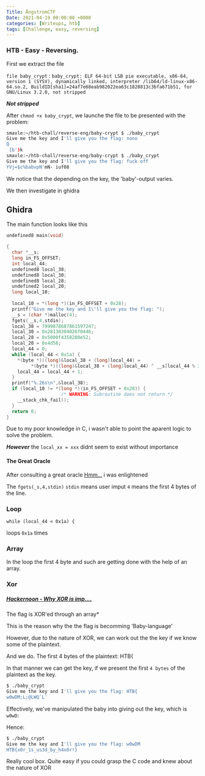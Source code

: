 ```yaml
---
Title: ÅngstromCTF
Date: 2021-04-19 00:00:00 +0000
categories: [Writeups, htb]
tags: [Challenge, easy, reversing]
---
```



### HTB - Easy - Reversing.

First we extract the file

`file baby_crypt`  :
`baby_crypt: ELF 64-bit LSB pie executable, x86-64, version 1 (SYSV), dynamically linked, interpreter /lib64/ld-linux-x86-64.so.2, BuildID[sha1]=24af7e68eab982022ea63c1828813c3bfa671b51, for GNU/Linux 3.2.0, not stripped`

***Not stripped***

After `chmod +x baby_crypt`, we launche the file to be presented with the problem:

```bash
smavle:~/htb-chall/reverse-eng/baby-crypt $ ./baby_crypt
Give me the key and I'll give you the flag: nono
Q
 [b')k
smavle:~/htb-chall/reverse-eng/baby-crypt $ ./baby_crypt
Give me the key and I'll give you the flag: fuck off
YVj=$c%babvpN'mN- iuf08

```

We notice that the depending on the key, the 'baby'-output varies.

We then investigate in ghidra

## Ghidra

The main function looks like this

```c
undefined8 main(void)

{
  char *__s;
  long in_FS_OFFSET;
  int local_44;
  undefined8 local_38;
  undefined8 local_30;
  undefined8 local_28;
  undefined2 local_20;
  long local_10;
  
  local_10 = *(long *)(in_FS_OFFSET + 0x28);
  printf("Give me the key and I\'ll give you the flag: ");
  __s = (char *)malloc(4);
  fgets(__s,4,stdin);
  local_38 = 7999878687861597247;
  local_30 = 0x28130304026f0446;
  local_28 = 0x5000f4358280e52;
  local_20 = 0x4d56;
  local_44 = 0;
  while (local_44 < 0x1a) {
    *(byte *)((long)&local_38 + (long)local_44) =
         *(byte *)((long)&local_38 + (long)local_44) ^ __s[local_44 % 3];
    local_44 = local_44 + 1;
  }
  printf("%.26s\n",&local_38);
  if (local_10 != *(long *)(in_FS_OFFSET + 0x28)) {
                    /* WARNING: Subroutine does not return */
    __stack_chk_fail();
  }
  return 0;
}
```

Due to my poor knowledge in C, i wasn't able to point the aparent logic to solve the problem.

***However*** the `local_xx = xxx` didnt seem to exist without importance

#### The Great Oracle
After consulting a great oracle [Hmm...](https://www.youtube.com/watch?v=ITD8CgzCkNw) i was enlightened

The `fgets(_s,4,stdin)`
`stdin` means user imput
`4` means the first 4 bytes of the line.

### Loop

`while (local_44 < 0x1a) {`

loops `0x1a` times

### Array

In the loop the first 4 byte and such are getting done with the help of an array.

### Xor

##### [Hackernoon - Why XOR is imp....](hackernoon.com%2Freasons-why-xor-is-important-in-cryptography-6tcn32yx)

The flag is XOR'ed through an array* 

This is the reason why the the flag is becomming 'Baby-language' 

However, due to the nature of XOR, we can work out the the key if we know some of the plaintext.

And we do. The first 4 bytes of the plaintext: HTB{ 

In that manner we can get the key, if we present the first `4 bytes` of the plaintext as the key.

```bash
$ ./baby_crypt
Give me the key and I'll give you the flag: HTB{
w0wDM;L;@LWQ`L`
```

Effectively, we've manipulated the baby into giving out the key, which is `w0wD`:

Hence: 
```bash 
$ ./baby_crypt
Give me the key and I'll give you the flag: w0wDM
HTB{x0r_1s_us3d_by_h4x0r!}
```

Really cool box. Quite easy if you could grasp the C code and knew about the nature of XOR
